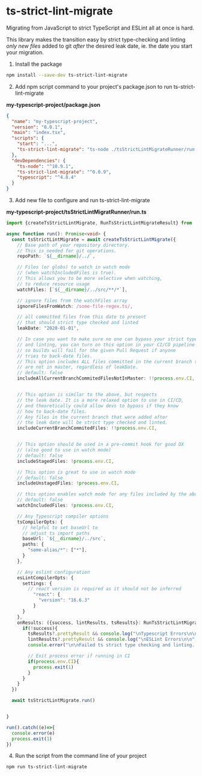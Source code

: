# ts-strict-lint-migrate


Migrating from JavaScript to strict TypeScript and ESLint all at once is hard. 

This library makes the transition easy by strict type-checking and linting *only new files* added to git *after* the desired leak date, ie. the date you start your migration.


1. Install the package

```bash
npm install --save-dev ts-strict-lint-migrate
```

2. Add npm script command to your project's package.json to run ts-strict-lint-migrate


**my-typescript-project/package.json**
```JSON
{
  "name": "my-typescript-project",
  "version": "0.0.1",
  "main": "index.tsx",
  "scripts": {
    "start": "...",
    "ts-strict-lint-migrate": "ts-node ./tsStrictLintMigrateRunner/run.ts"
  },
  "devDependencies": {
    "ts-node": "^10.9.1",
    "ts-strict-lint-migrate": "^0.0.9",
    "typescript": "^4.8.4"
  }
}

```

3. Add new file to configure and run ts-strict-lint-migrate 

**my-typescript-project/tsStrictLintMigratRunner/run.ts**
```typescript
import {createTsStrictLintMigrate, RunTsStrictLintMigrateResult} from 'ts-strict-lint-migrate'

async function run(): Promise<void> {
  const tsStrictLintMigrate = await createTsStrictLintMigrate({
    // Base path of your repository directory.
    // This is needed for git operations.
    repoPath: `${__dirname}/../`,

    // Files (or globs) to watch in watch mode 
    // (when watchIncludedFiles is true).
    // This allows you to be more selective when watching,
    // to reduce resource usage
    watchFiles: [`${__dirname}/../src/**/*`],

    // ignore files from the watchFiles array
    ignoreFilesFromWatch: /some-file-regex.ts/,

    // all committed files from this date to present 
    // that should strict type checked and linted
    leakDate: "2020-01-01",

    // In case you want to make sure no one can bypass your strict type checking
    // and linting, you can turn on this option in your CI/CD pipeline
    // so builds will fail for the given Pull Request if anyone
    // tries to back-date files.
    // This option includes ALL files committed in the current branch that 
    // are not in master, regardless of leakDate.
    // default: false
    includeAllCurrentBranchCommitedFilesNotInMaster: !!process.env.CI,


    // This option is similar to the above, but respects
    // the leak date. It is a more relaxed option to use in CI/CD,
    // and theoretically could allow devs to bypass if they know
    // how to back-date files.
    // Any files in the current branch that were added after
    // the leak date will be strict type checked and linted.
    includeCurrentBranchCommitedFiles: !!process.env.CI,


    // This option should be used in a pre-commit hook for good DX
    // (also good to use in watch mode)
    // default: false
    includeStagedFiles: !process.env.CI,

    // This option is great to use in watch mode
    // default: false
    includeUnstagedFiles: !process.env.CI,

    // this option enables watch mode for any files included by the above options
    // default: false
    watchIncludedFiles: !process.env.CI,

    // Any Typescript compiler options
    tsCompilerOpts: {
      // helpful to set baseUrl to
      // adjust ts import paths
      baseUrl: `${__dirname}/../src`,
      paths: {
        "some-alias/*": ["*"],
      }
    },

    // Any eslint configuration
    esLintCompilerOpts: {
      settings: {
        // react version is required as it should not be inferred
          "react": {
            "version": "16.6.3"
          }
      }
    },
    onResults: ({success, lintResults, tsResults}: RunTsStrictLintMigrateResult)=>{
      if(!success){
        tsResults?.prettyResult && console.log("\nTypescript Errors\n\n", tsResults.prettyResult)
        lintResults?.prettyResult && console.log("\nESLint Errors\n\n", lintResults.prettyResult)
        console.error("\n\nFailed ts strict type checking and linting. Please fixe the errors above. \n\n")

        // Exit process error if running in CI
        if(process.env.CI){
          process.exit(1)
        }
      }
    }
  })

  await tsStrictLintMigrate.run()


}

run().catch((e)=>{
  console.error(e)
  process.exit(1)
})

```



4. Run the script from the command line of your project

```bash
npm run ts-strict-lint-migrate
```
